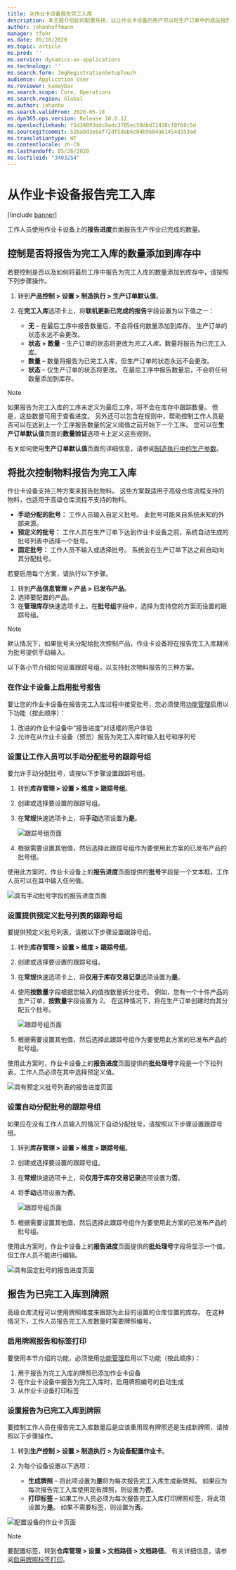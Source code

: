```yaml
---
title: 从作业卡设备报告完工入库
description: 本主题介绍如何配置系统，以让作业卡设备的用户可以将生产订单中的成品报告到库存。
author: johanhoffmann
manager: tfehr
ms.date: 05/18/2020
ms.topic: article
ms.prod: ''
ms.service: dynamics-ax-applications
ms.technology: ''
ms.search.form: JmgRegistrationSetupTouch
audience: Application User
ms.reviewer: kamaybac
ms.search.scope: Core, Operations
ms.search.region: Global
ms.author: johanho
ms.search.validFrom: 2020-05-18
ms.dyn365.ops.version: Release 10.0.12
ms.openlocfilehash: f5d34893ddc8adc3785ec50dbd72438cf8f68c5d
ms.sourcegitcommit: 52ba8d3e6af72df5dab6c04b9684a61454d353ad
ms.translationtype: HT
ms.contentlocale: zh-CN
ms.lasthandoff: 05/26/2020
ms.locfileid: "3403254"
---
```

# <a name="report-as-finished-from-the-job-card-device"></a>从作业卡设备报告完工入库

[!include [banner](../includes/banner.md)]

工作人员使用作业卡设备上的**报告进度**页面报告生产作业已完成的数量。

## <a name="control-whether-quantities-that-are-reported-as-finished-are-added-to-inventory"></a>控制是否将报告为完工入库的数量添加到库存中

若要控制是否以及如何将最后工序中报告为完工入库的数量添加到库存中，请按照下列步骤操作。

1. 转到**产品控制 \> 设置 \> 制造执行 \> 生产订单默认值**。
1. 在**完工入库**选项卡上，将**联机更新已完成的报告**字段设置为以下值之一：

    - **无** – 在最后工序中报告数量后，不会将任何数量添加到库存。 生产订单的状态永远不会更改。
    - **状态 + 数量** – 生产订单的状态将更改为*完工入库*，数量将报告为已完工入库。
    - **数量** – 数量将报告为已完工入库，但生产订单的状态永远不会更改。
    - **状态** – 仅生产订单的状态将更改。 在最后工序中报告数量后，不会将任何数量添加到库存。

> [!NOTE]
> 如果报告为完工入库的工序未定义为最后工序，将不会在库存中跟踪数量。 但是，这些数量可用于查看进度。 另外还可以包含在规则中，帮助控制工作人员是否可以在达到上一个工序报告数量的定义阈值之前开始下一个工序。 您可以在**生产订单默认值**页面的**数量验证**选项卡上定义这些规则。

有关如何使用**生产订单默认值**页面的详细信息，请参阅[制造执行中的生产参数](production-parameters-manufacturing-execution.md)。

## <a name="report-batch-controlled-items-as-finished"></a>将批次控制物料报告为完工入库

作业卡设备支持三种方案来报告批物料。 这些方案既适用于高级仓库流程支持的物料，也适用于高级仓库流程不支持的物料。

- **手动分配的批号：** 工作人员输入自定义批号。 此批号可能来自系统未知的外部来源。
- **预定义的批号：** 工作人员在生产订单下达到作业卡设备之前，系统自动生成的批号列表中选择一个批号。
- **固定批号：** 工作人员不输入或选择批号。 系统会在生产订单下达之前自动向其分配批号。

若要启用每个方案，请执行以下步骤。

1. 转到**产品信息管理 \> 产品 \> 已发布产品**。
1. 选择要配置的产品。
1. 在**管理库存**快速选项卡上，在**批号组**字段中，选择为支持您的方案而设置的跟踪号组。

> [!NOTE]
> 默认情况下，如果批号未分配给批次控制产品，作业卡设备将在报告完工入库期间为批号提供手动输入。

以下各小节介绍如何设置跟踪号组，以支持批次物料报告的三种方案。

### <a name="enable-batch-number-reporting-on-the-job-card-device"></a>在作业卡设备上启用批号报告

要让您的作业卡设备在报告完工入库过程中接受批号，您必须使用[功能管理](../../fin-ops-core/fin-ops/get-started/feature-management/feature-management-overview.md)启用以下功能（按此顺序）：

1. 改进的作业卡设备中“报告进度”对话框的用户体验
1. 允许在从作业卡设备（预览）报告为完工入库时输入批号和序列号

### <a name="set-up-a-tracking-number-group-that-lets-workers-manually-assign-a-batch-number"></a>设置让工作人员可以手动分配批号的跟踪号组

要允许手动分配批号，请按以下步骤设置跟踪号组。

1. 转到**库存管理 \> 设置 \> 维度 \> 跟踪号组**。
1. 创建或选择要设置的跟踪号组。
1. 在**常规**快速选项卡上，将**手动**选项设置为**是**。

    ![跟踪号组页面](media/tracking-number-group-manual.png "跟踪号组页面")

1. 根据需要设置其他值，然后选择此跟踪号组作为要使用此方案的已发布产品的批号组。

使用此方案时，作业卡设备上的**报告进度**页面提供的**批号**字段是一个文本框，工作人员可以在其中输入任何值。

![具有手动批号字段的报告进度页面](media/job-card-device-batch-manual.png "具有手动批处理号字段的报告进度页面")

### <a name="set-up-a-tracking-number-group-that-provides-a-list-of-predefined-batch-numbers"></a>设置提供预定义批号列表的跟踪号组

要提供预定义批号列表，请按以下步骤设置跟踪号组。

1. 转到**库存管理 \> 设置 > 维度 \> 跟踪号组**。
1. 创建或选择要设置的跟踪号组。
1. 在**常规**快速选项卡上，将**仅用于库存交易记录**选项设置为**是**。
1. 使用**按数量**字段根据您输入的值按数量拆分批号。 例如，您有一个十件产品的生产订单，**按数量**字段设置为 *2*。 在这种情况下，将在生产订单创建时向其分配五个批号。

    ![跟踪号组页面](media/tracking-number-group-predefined.png "跟踪号组页面")

1. 根据需要设置其他值，然后选择此跟踪号组作为要使用此方案的已发布产品的批号组。

使用此方案时，作业卡设备上的**报告进度**页面提供的**批处理号**字段是一个下拉列表，工作人员必须在其中选择预定义值。

![具有预定义批号列表的报告进度页面](media/job-card-device-batch-predefined.png "具有预定义批号列表的报告进度页面")

### <a name="set-up-a-tracking-number-group-that-automatically-assigns-batch-numbers"></a>设置自动分配批号的跟踪号组

如果应在没有工作人员输入的情况下自动分配批号，请按照以下步骤设置跟踪号组。

1. 转到**库存管理 \> 设置 \> 维度 \> 跟踪号组**。
1. 创建或选择要设置的跟踪号组。
1. 在**常规**快速选项卡上，将**仅用于库存交易记录**选项设置为**否**。
1. 将**手动**选项设置为**否**。

    ![跟踪号组页面](media/tracking-number-group-fixed.png "跟踪号组页面")

1. 根据需要设置其他值，然后选择此跟踪号组作为要使用此方案的已发布产品的批号组。

使用此方案时，作业卡设备上的**报告进度**页面提供的**批处理号**字段将显示一个值，但工作人员不能进行编辑。

![具有固定批号的报告进度页面](media/job-card-device-batch-fixed.png "具有固定批号的报告进度页面")

## <a name="report-as-finished-to-a-license-plate"></a>报告为已完工入库到牌照

高级仓库流程可以使用牌照维度来跟踪为此目的设置的仓库位置的库存。 在这种情况下，工作人员报告完工入库数量时需要牌照编号。

### <a name="enable-license-plate-reporting-and-label-printing"></a>启用牌照报告和标签打印

要使用本节介绍的功能，必须使用[功能管理](../../fin-ops-core/fin-ops/get-started/feature-management/feature-management-overview.md)启用以下功能（按此顺序）：

1. 用于报告为完工入库的牌照已添加作业卡设备
1. 在作业卡设备中报告为完工入库时，启用牌照编号的自动生成
1. 从作业卡设备打印标签

### <a name="set-up-reporting-as-finished-to-a-license-plate"></a>设置报告为已完工入库到牌照

要控制工作人员在报告完工入库数量后是应该重用现有牌照还是生成新牌照，请按照以下步骤操作。

1. 转到**生产控制 \> 设置 \> 制造执行 \> 为设备配置作业卡**。
2. 为每个设备设置以下选项：

    - **生成牌照** – 将此项设置为**是**将为每次报告完工入库生成新牌照。 如果应为每次报告完工入库使用现有牌照，则设置为**否**。
    - **打印标签** – 如果工作人员必须为每次报告完工入库打印牌照标签，将此项设置为**是**。 如果不需要标签，则设置为**否**。 

![配置设备的作业卡页面](media/config-job-card-raf.png "配置设备的作业卡页面")

> [!NOTE]
> 要配置标签，转到**仓库管理 \> 设置 \> 文档路径 \> 文档路径**。 有关详细信息，请参阅[启用牌照标签打印](../warehousing/tasks/license-plate-label-printing.md)。
